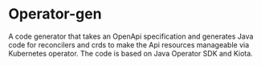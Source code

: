 # Operator-gen
A code generator that takes an OpenApi specification and generates Java code for reconcilers and crds to make the Api resources manageable via Kubernetes operator. The code is based on Java Operator SDK and Kiota. 
